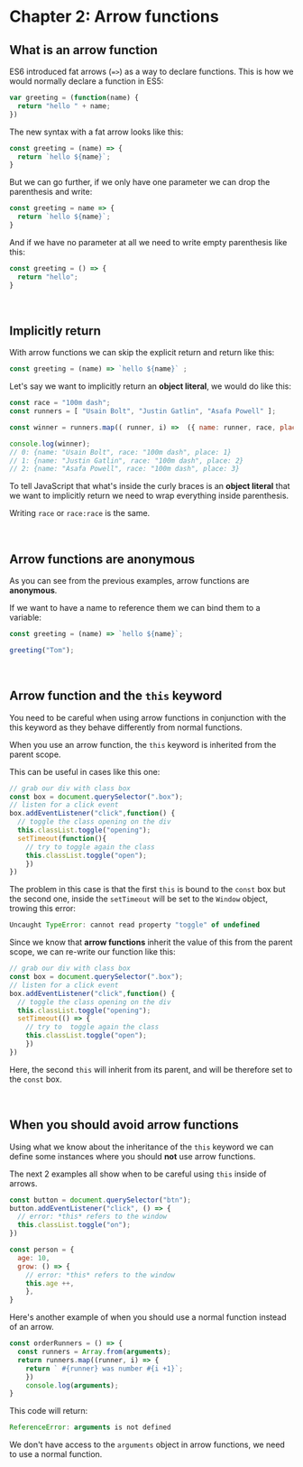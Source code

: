 # Chapter 2: Arrow functions


## What is an arrow function

ES6 introduced fat arrows (`=>`) as a way to declare functions.
This is how we would normally declare a function in ES5:

``` javascript
var greeting = (function(name) {
  return "hello " + name;
})
```

The new syntax with a fat arrow looks like this:

``` javascript
const greeting = (name) => {
  return `hello ${name}`;
}
```

But we can go further, if we only have one parameter we can drop the parenthesis and write:

``` javascript
const greeting = name => {
  return `hello ${name}`;
}
```

And if we have no parameter at all we need to write empty parenthesis like this:

``` javascript
const greeting = () => {
  return "hello";
}
```


&nbsp;

## Implicitly return

With arrow functions we can skip the explicit return and return like this:

``` javascript
const greeting = (name) => `hello ${name}` ;
```

Let's say we want to implicitly return an **object literal**, we would do like this:

``` javascript
const race = "100m dash";
const runners = [ "Usain Bolt", "Justin Gatlin", "Asafa Powell" ];

const winner = runners.map(( runner, i) =>  ({ name: runner, race, place: i + 1}));

console.log(winner);
// 0: {name: "Usain Bolt", race: "100m dash", place: 1}
// 1: {name: "Justin Gatlin", race: "100m dash", place: 2}
// 2: {name: "Asafa Powell", race: "100m dash", place: 3}

```

To tell JavaScript that what's inside the curly braces is an **object literal** that we want to implicitly return we need to wrap everything inside parenthesis.

Writing `race` or `race:race` is the same.

&nbsp;

## Arrow functions are anonymous

As you can see from the previous examples, arrow functions are **anonymous**.

If we want to have a name to reference them we can bind them to a variable:

``` javascript
const greeting = (name) => `hello ${name}`;

greeting("Tom");
```



&nbsp;

## Arrow function and the `this` keyword

You need to be careful when using arrow functions in conjunction with the this keyword as they behave differently from normal functions.

When you use an arrow function, the `this` keyword is inherited from the parent scope.

This can be useful in cases like this one:

``` javascript 
// grab our div with class box
const box = document.querySelector(".box");
// listen for a click event 
box.addEventListener("click",function() {
  // toggle the class opening on the div
  this.classList.toggle("opening");
  setTimeout(function(){
    // try to toggle again the class
    this.classList.toggle("open");
    })
})
```


The problem in this case is that the first `this` is bound to the `const` box but the second one, inside the `setTimeout` will be set to the `Window` object, trowing this error:

``` javascript
Uncaught TypeError: cannot read property "toggle" of undefined 
```

Since we know that **arrow functions** inherit the value of this from the parent scope, we can re-write our function like this:

``` javascript
// grab our div with class box
const box = document.querySelector(".box");
// listen for a click event 
box.addEventListener("click",function() {
  // toggle the class opening on the div
  this.classList.toggle("opening");
  setTimeout(() => {
    // try to  toggle again the class
    this.classList.toggle("open");
    })
})
```

Here, the second `this` will inherit from its parent, and will be therefore set to the `const` box.


&nbsp;

## When you should avoid arrow functions

Using what we know about the inheritance of the `this` keyword we can define some instances where you should **not** use arrow functions.

The next 2 examples all show when to be careful using `this` inside of arrows.

``` javascript
const button = document.querySelector("btn");
button.addEventListener("click", () => {
  // error: *this* refers to the window 
  this.classList.toggle("on");
})
```

``` javascript
const person = {
  age: 10,
  grow: () => {
    // error: *this* refers to the window
    this.age ++,
    },
}
```

Here's another example of when you should use a normal function instead of an arrow.

``` javascript
const orderRunners = () => {
  const runners = Array.from(arguments);
  return runners.map((runner, i) => {
    return ` #{runner} was number #{i +1}`;
    })
    console.log(arguments);
}
```

This code will return:

``` javascript
ReferenceError: arguments is not defined
```

We don't have access to the `arguments` object in arrow functions, we need to use a normal function.